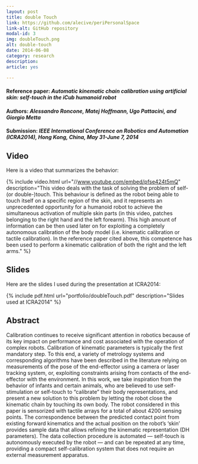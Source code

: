 ```yaml
---
layout: post
title: double Touch
link: https://github.com/alecive/periPersonalSpace
link-alt: GitHub repository
modal-id: 3
img: doubleTouch.png
alt: double-touch
date: 2014-06-08
category: research
description: 
article: yes

---
```


#### Reference paper: _Automatic kinematic chain calibration using artificial skin: self-touch in the iCub humanoid robot_

#### Authors: _Alessandro Roncone, Matej Hoffmann, Ugo Pattacini, and Giorgio Metta_

#### Submission: _IEEE International Conference on Robotics and Automation (ICRA2014), Hong Kong, China, May 31-June 7, 2014_

## Video

Here is a video that summarizes the behavior:

{% include video.html url="//www.youtube.com/embed/pfse424t5mQ" description="This video deals with the task of solving the problem of self-(or double-)touch. This behaviour is defined as the robot being able to touch itself on a specific region of the skin, and it represents an unprecedented opportunity for a humanoid robot to achieve the simultaneous activation of multiple skin parts (in this video, patches belonging to the right hand and the left forearm). This high amount of information can be then used later on for exploiting a completely autonomous calibration of the body model (i.e. kinematic calibration or tactile calibration). In the reference paper cited above, this competence has been used to perform a kinematic calibration of both the right and the left arms." %}

## Slides

Here are the slides I used during the presentation at ICRA2014:

{% include pdf.html url="portfolio/doubleTouch.pdf" description="Slides used at ICRA2014" %}

## Abstract

Calibration continues to receive significant attention in robotics because of its key impact on performance and cost associated with the operation of complex robots. Calibration of kinematic parameters is typically the first mandatory step. To this end, a variety of metrology systems and corresponding algorithms have been described in the literature relying on measurements of the pose of the end-effector using a camera or laser tracking system, or, exploiting constraints arising from contacts of the end-effector with the environment.
In this work, we take inspiration from the behavior of infants and certain animals, who are believed to use self-stimulation or self-touch to “calibrate” their body representations, and present a new solution to this problem by letting the robot close the kinematic chain by touching its own body. The robot considered in this paper is sensorized with tactile arrays for a total of about 4200 sensing points. The correspondence between the predicted contact point from existing forward kinematics and the actual position on the robot’s ‘skin’ provides sample data that allows refining the kinematic representation (DH parameters). The data collection procedure is automated — self-touch is autonomously executed by the robot — and can be repeated at any time, providing a compact self-calibration system that does not require an external measurement apparatus.